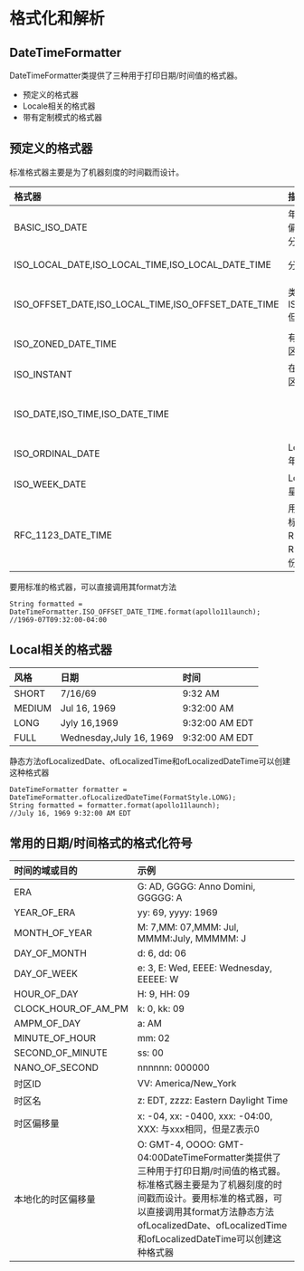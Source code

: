 # 格式化和解析

## DateTimeFormatter

DateTimeFormatter类提供了三种用于打印日期/时间值的格式器。

* 预定义的格式器
* Locale相关的格式器
* 带有定制模式的格式器

## 预定义的格式器

标准格式器主要是为了机器刻度的时间戳而设计。

| 格式器 | 描述 | 示例 |
| :--- | :--- | :--- |
| BASIC\_ISO\_DATE | 年、月、日、时区偏移量，中间没有分隔符 | 19690716-0500 |
| ISO\_LOCAL\_DATE,ISO\_LOCAL\_TIME,ISO\_LOCAL\_DATE\_TIME | 分隔符为-、:、T | 1969-07-16，09：32：00，1969-07-16T09：32：00 |
| ISO\_OFFSET\_DATE,ISO\_LOCAL\_TIME,ISO\_OFFSET\_DATE\_TIME | 类似ISO\_LOCAL\_XXX,但是有时区偏移量 | 1690-07-16-05:00,09:32:00-05:00,1969\_07\_16T09:32:00-05:00 |
| ISO\_ZONED\_DATE\_TIME | 有时区偏移量和时区ID | 1069-07-16T09:32:00-05:00\[America/New\_York\] |
| ISO\_INSTANT | 在UTC中，用Z时区ID来表示 | 1969-07-16T14:32:00Z |
| ISO\_DATE,ISO\_TIME,ISO\_DATE\_TIME |  | 1969-07-16-05:00,09:32:00-05:00,1969\_07\_16T09:32:00-05:00\[America/New\_York\] |
| ISO\_ORDINAL\_DATE | LocalDate的年和年日期 | 1969-197 |
| ISO\_WEEK\_DATE | LocalDate的年、星期和星期日期 | 1969-W29-3 |
| RFC\_1123\_DATE\_TIME | 用于邮件时间戳的标准，编纂于RFC822，并在RFC1123中将年份更新到4位 | Wed, 16 Jul 1969 09:32:00 -0500 |

要用标准的格式器，可以直接调用其format方法

```text
String formatted = DateTimeFormatter.ISO_OFFSET_DATE_TIME.format(apollo11launch);
//1969-07T09:32:00-04:00
```

## Local相关的格式器

| 风格 | 日期 | 时间 |
| :--- | :--- | :--- |
| SHORT | 7/16/69 | 9:32 AM |
| MEDIUM | Jul 16, 1969 | 9:32:00 AM |
| LONG | Jyly 16,1969 | 9:32:00 AM EDT |
| FULL | Wednesday,July 16, 1969 | 9:32:00 AM EDT |

静态方法ofLocalizedDate、ofLocalizedTime和ofLocalizedDateTime可以创建这种格式器

```text
DateTimeFormatter formatter = DateTimeFormatter.ofLocalizedDateTime(FormatStyle.LONG);
String formatted = formatter.format(apollo11launch);
//July 16, 1969 9:32:00 AM EDT
```

## 常用的日期/时间格式的格式化符号

| 时间的域或目的 | 示例 |
| :--- | :--- |
| ERA | G: AD, GGGG: Anno Domini, GGGGG: A |
| YEAR\_OF\_ERA | yy: 69, yyyy: 1969 |
| MONTH\_OF\_YEAR | M: 7,MM: 07,MMM: Jul, MMMM:July, MMMMM: J |
| DAY\_OF\_MONTH | d: 6, dd: 06 |
| DAY\_OF\_WEEK | e: 3, E: Wed, EEEE: Wednesday, EEEEE: W |
| HOUR\_OF\_DAY | H: 9, HH: 09 |
| CLOCK\_HOUR\_OF\_AM\_PM | k: 0, kk: 09 |
| AMPM\_OF\_DAY | a: AM |
| MINUTE\_OF\_HOUR | mm: 02 |
| SECOND\_OF\_MINUTE | ss: 00 |
| NANO\_OF\_SECOND | nnnnnn: 000000 |
| 时区ID | VV: America/New\_York |
| 时区名 | z: EDT, zzzz: Eastern Daylight Time |
| 时区偏移量 | x: -04, xx: -0400, xxx: -04:00, XXX: 与xxx相同，但是Z表示0 |
| 本地化的时区偏移量 | O: GMT-4, OOOO: GMT-04:00DateTimeFormatter类提供了三种用于打印日期/时间值的格式器。标准格式器主要是为了机器刻度的时间戳而设计。要用标准的格式器，可以直接调用其format方法静态方法ofLocalizedDate、ofLocalizedTime和ofLocalizedDateTime可以创建这种格式器 |

